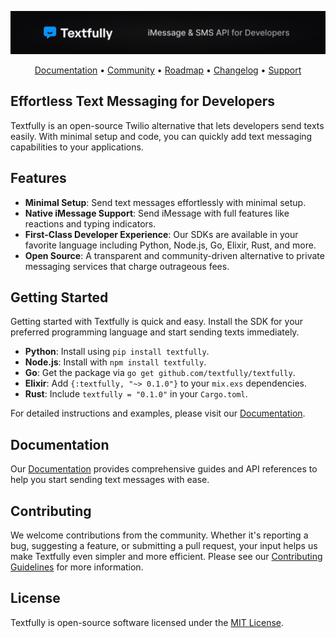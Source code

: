 <p align="center">
  <img alt="Textfully" src="assets/banner_long.png">
</p>

<p align="center">
  <!-- Badges can be added here -->
  <!-- For example:
  <a href="https://textfully.dev/docs"><img alt="Docs" src="https://img.shields.io/badge/docs-available-brightgreen"></a>
  -->
</p>

<p align="center">
  <a href="https://textfully.dev/docs">Documentation</a> • 
  <!-- TODO: Add Discord link -->
  <a href="https://discord.gg/textfully">Community</a> • 
  <a href="https://textfully.dev/roadmap">Roadmap</a> • 
  <a href="https://textfully.dev/changelog">Changelog</a> • 
  <a href="https://textfully.dev/support">Support</a>
</p>

## Effortless Text Messaging for Developers

Textfully is an open-source Twilio alternative that lets developers send texts easily. With minimal setup and code, you can quickly add text messaging capabilities to your applications.

## Features

- **Minimal Setup**: Send text messages effortlessly with minimal setup.
- **Native iMessage Support**: Send iMessage with full features like reactions and typing indicators.
- **First-Class Developer Experience**: Our SDKs are available in your favorite language including Python, Node.js, Go, Elixir, Rust, and more.
- **Open Source**: A transparent and community-driven alternative to private messaging services that charge outrageous fees.

## Getting Started

Getting started with Textfully is quick and easy. Install the SDK for your preferred programming language and start sending texts immediately.

- **Python**: Install using `pip install textfully`.
- **Node.js**: Install with `npm install textfully`.
- **Go**: Get the package via `go get github.com/textfully/textfully`.
- **Elixir**: Add `{:textfully, "~> 0.1.0"}` to your `mix.exs` dependencies.
- **Rust**: Include `textfully = "0.1.0"` in your `Cargo.toml`.

For detailed instructions and examples, please visit our [Documentation](https://textfully.dev/docs).

## Documentation

Our [Documentation](https://textfully.dev/docs) provides comprehensive guides and API references to help you start sending text messages with ease.

## Contributing

We welcome contributions from the community. Whether it's reporting a bug, suggesting a feature, or submitting a pull request, your input helps us make Textfully even simpler and more efficient. Please see our [Contributing Guidelines](https://textfully.dev/contributing) for more information.

## License

Textfully is open-source software licensed under the [MIT License](LICENSE).
